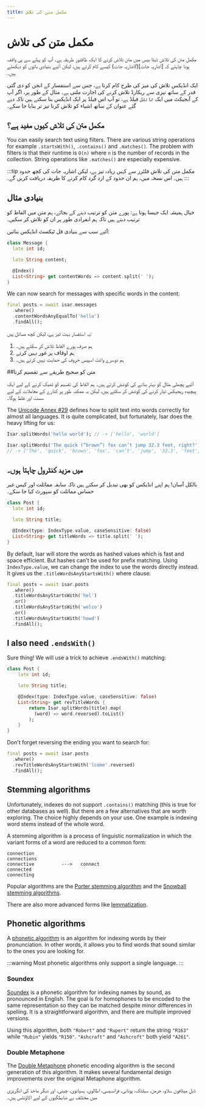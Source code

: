 ```yaml
---
title: مکمل متن کی تلاش
---
```


# مکمل متن کی تلاش

مکمل متن کی تلاش ڈیٹا بیس میں متن تلاش کرنے کا ایک طاقتور طریقہ ہے۔ آپ کو پہلے سے ہی واقف ہونا چاہئے کہ [اشاریہ جات](/اشاریہ جات) کیسے کام کرتے ہیں، لیکن آئیے بنیادی باتوں کو دیکھتے ہیں۔

ایک انڈیکس تلاش کی میز کی طرح کام کرتا ہے، جس سے استفسار کے انجن کو دی گئی قدر کے ساتھ تیزی سے ریکارڈ تلاش کرنے کی اجازت ملتی ہے۔ مثال کے طور پر، اگر آپ کے آبجیکٹ میں ایک `ٹائٹل` فیلڈ ہے، تو آپ اس فیلڈ پر ایک انڈیکس بنا سکتے ہیں تاکہ دیے گئے عنوان کے ساتھ اشیاء کو تلاش کرنا تیز تر بنایا جا سکے۔

## مکمل متن کی تلاش کیوں مفید ہے؟

You can easily search text using filters. There are various string operations for example `.startsWith()`, `.contains()` and `.matches()`. The problem with filters is that their runtime is `O(n)` where `n` is the number of records in the collection. String operations like `.matches()` are especially expensive.

:::tip
مکمل متن کی تلاش فلٹرز سے کہیں زیادہ تیز ہے، لیکن اشاریہ جات کی کچھ حدود ہیں۔ اس نسخہ میں، ہم ان حدود کے ارد گرد کام کرنے کا طریقہ دریافت کریں گے۔
:::

## بنیادی مثال

خیال ہمیشہ ایک جیسا ہوتا ہے: پورے متن کو ترتیب دینے کے بجائے، ہم متن میں الفاظ کو ترتیب دیتے ہیں تاکہ ہم انفرادی طور پر ان کو تلاش کر سکیں۔

آئیے سب سے بنیادی فل ٹیکسٹ انڈیکس بنائیں:

```dart
class Message {
  late int id;

  late String content;

  @Index()
  List<String> get contentWords => content.split(' ');
}
```

We can now search for messages with specific words in the content:

```dart
final posts = await isar.messages
  .where()
  .contentWordsAnyEqualTo('hello')
  .findAll();
```

یہ استفسار بہت تیز ہے، لیکن کچھ مسائل ہیں:

1. ہم صرف پورے الفاظ تلاش کر سکتے ہیں۔
2. ہم اوقاف پر غور نہیں کرتے
3. ہم دوسرے وائٹ اسپیس حروف کی حمایت نہیں کرتے ہیں۔

##متن کو صحیح طریقے سے تقسیم کرنا

آئیے پچھلی مثال کو بہتر بنانے کی کوشش کرتے ہیں۔ ہم الفاظ کی تقسیم کو ٹھیک کرنے کے لیے ایک پیچیدہ ریجیکس تیار کرنے کی کوشش کر سکتے ہیں، لیکن یہ ممکنہ طور پر کنارے کے معاملات کے لیے سست اور غلط ہوگا۔

The [Unicode Annex #29](https://unicode.org/reports/tr29/) defines how to split text into words correctly for almost all languages. It is quite complicated, but fortunately, Isar does the heavy lifting for us:

```dart
Isar.splitWords('hello world'); // -> ['hello', 'world']

Isar.splitWords('The quick (“brown”) fox can’t jump 32.3 feet, right?');
// -> ['The', 'quick', 'brown', 'fox', 'can’t', 'jump', '32.3', 'feet', 'right']
```

## میں مزید کنٹرول چاہتا ہوں۔

بالکل آسان! ہم اپنے انڈیکس کو بھی تبدیل کر سکتے ہیں تاکہ سابقہ ​​مماثلت اور کیس غیر حساس مماثلت کو سپورٹ کیا جا سکے۔

```dart
class Post {
  late int id;

  late String title;

  @Index(type: IndexType.value, caseSensitive: false)
  List<String> get titleWords => title.split(' ');
}
```

By default, Isar will store the words as hashed values which is fast and space efficient. But hashes can't be used for prefix matching. Using `IndexType.value`, we can change the index to use the words directly instead. It gives us the `.titleWordsAnyStartsWith()` where clause:

```dart
final posts = await isar.posts
  .where()
  .titleWordsAnyStartsWith('hel')
  .or()
  .titleWordsAnyStartsWith('welco')
  .or()
  .titleWordsAnyStartsWith('howd')
  .findAll();
```

## I also need `.endsWith()`

Sure thing! We will use a trick to achieve `.endsWith()` matching:

```dart
class Post {
    late int id;

    late String title;

    @Index(type: IndexType.value, caseSensitive: false)
    List<String> get revTitleWords {
        return Isar.splitWords(title).map(
          (word) => word.reversed).toList()
        );
    }
}
```

Don't forget reversing the ending you want to search for:

```dart
final posts = await isar.posts
  .where()
  .revTitleWordsAnyStartsWith('lcome'.reversed)
  .findAll();
```

## Stemming algorithms

Unfortunately, indexes do not support `.contains()` matching (this is true for other databases as well). But there are a few alternatives that are worth exploring. The choice highly depends on your use. One example is indexing word stems instead of the whole word.

A stemming algorithm is a process of linguistic normalization in which the variant forms of a word are reduced to a common form:

```
connection
connections
connective          --->   connect
connected
connecting
```

Popular algorithms are the [Porter stemming algorithm](https://tartarus.org/martin/PorterStemmer/) and the [Snowball stemming algorithms](https://snowballstem.org/algorithms/).

There are also more advanced forms like [lemmatization](https://en.wikipedia.org/wiki/Lemmatisation).

## Phonetic algorithms

A [phonetic algorithm](https://en.wikipedia.org/wiki/Phonetic_algorithm) is an algorithm for indexing words by their pronunciation. In other words, it allows you to find words that sound similar to the ones you are looking for.

:::warning
Most phonetic algorithms only support a single language.
:::

### Soundex

[Soundex](https://en.wikipedia.org/wiki/Soundex) is a phonetic algorithm for indexing names by sound, as pronounced in English. The goal is for homophones to be encoded to the same representation so they can be matched despite minor differences in spelling. It is a straightforward algorithm, and there are multiple improved versions.

Using this algorithm, both `"Robert"` and `"Rupert"` return the string `"R163"` while `"Rubin"` yields `"R150"`. `"Ashcraft"` and `"Ashcroft"` both yield `"A261"`.

### Double Metaphone

The [Double Metaphone](https://en.wikipedia.org/wiki/Metaphone) phonetic encoding algorithm is the second generation of this algorithm. It makes several fundamental design improvements over the original Metaphone algorithm.

ڈبل میٹافون سلاو، جرمن، سیلٹک، یونانی، فرانسیسی، اطالوی، ہسپانوی، چینی، اور دیگر ماخذ کی انگریزی میں مختلف بے ضابطگیوں کے لیے اکاؤنٹس ہیں۔
